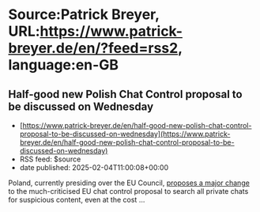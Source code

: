 # Source:Patrick Breyer, URL:https://www.patrick-breyer.de/en/?feed=rss2, language:en-GB

## Half-good new Polish Chat Control proposal to be discussed on Wednesday
 - [https://www.patrick-breyer.de/en/half-good-new-polish-chat-control-proposal-to-be-discussed-on-wednesday](https://www.patrick-breyer.de/en/half-good-new-polish-chat-control-proposal-to-be-discussed-on-wednesday)
 - RSS feed: $source
 - date published: 2025-02-04T11:00:08+00:00

<p>Poland, currently presiding over the EU Council, <a href="https://cdn.netzpolitik.org/wp-upload/2025/01/2025-01-30-conseil-pl-compromis-reglement-csam.pdf">proposes a major change</a> to the much-criticised EU chat control proposal to search all private chats for suspicious content, even at the cost <span >…</span></p>

